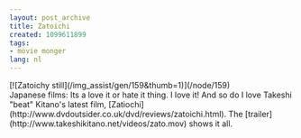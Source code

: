 ```yaml
---
layout: post_archive
title: Zatoichi
created: 1099611899
tags:
- movie monger
lang: nl
---
```

<div class="image">  [![Zatoichy still](/img_assist/gen/159&thumb=1)](/node/159)</div> Japanese films: Its a love it or hate it thing. I love it! And so do I love Takeshi "beat" Kitano's latest film, [Zatiochi](http://www.dvdoutsider.co.uk/dvd/reviews/zatoichi.html). The [trailer](http://www.takeshikitano.net/videos/zato.mov) shows it all. 
